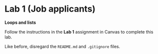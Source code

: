 # Lab 1 (Job applicants)

**Loops and lists**

Follow the instructions in the **Lab 1** assignment in Canvas to complete this lab.

Like before, disregard the `README.md` and `.gitignore` files.
